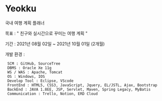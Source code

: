 # Yeokku
국내 여행 계획 플래너

목표 : " 친구와 실시간으로 꾸미는 여행 계획 "

기간 : 2021년 08월 02일 ~ 2021년 10월 01일 (2개월)

개발 환경 : 

     SCM : GitHub, SourceTree
     DBMS : Oracle Xe 11g
     WS / WAS : Apache, Tomcat
     OS : Windows, IOS
     Develop Tool : Eclipse, VScode
     FrontEnd : HTML5, CSS3, JavaScript, Jquery, EL/JSTL, Ajax, Bootstrap
     BackEnd : JAVA 1.8EE, JSP, Servlet, Maven, Spring Legacy, MyBatis
     Communication : Trello, Notion, ERD Cloud
